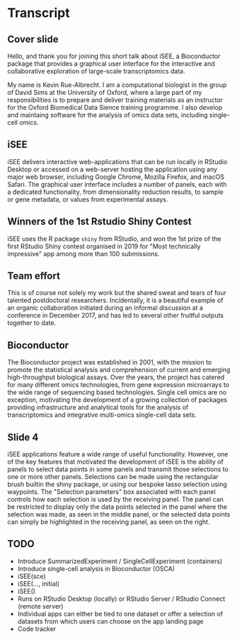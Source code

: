 # Transcript

## Cover slide

Hello, and thank you for joining this short talk about iSEE, a Bioconductor package that provides a graphical user interface for the interactive and collaborative exploration of large-scale transcriptomics data.

My name is Kevin Rue-Albrecht. I am a computational biologist in the group of David Sims at the University of Oxford, where a large part of my responsibilities is to prepare and deliver training materials as an instructor for the Oxford Biomedical Data Sience training programme.
I also develop and maintaing software for the analysis of omics data sets, including single-cell omics.

## iSEE

iSEE delivers interactive web-applications that can be run locally in RStudio Desktop or accessed on a web-server hosting the application using any major web browser, including Google Chrome, Mozilla Firefox, and macOS Safari.
The graphical user interface includes a number of panels, each with a dedicated functionality, from dimensionality reduction results, to sample or gene metadata, or values from experimental assays.

## Winners of the 1st Rstudio Shiny Contest

iSEE uses the R package `shiny` from RStudio, and won the 1st prize of the first RStudio Shiny contest organised in 2019 for "Most technically impressive" app among more than 100 submissions.

## Team effort

This is of course not solely my work but the shared sweat and tears of four talented postdoctoral researchers.
Incidentally, it is a beautiful example of an organic collaboration initiated during an informal discussion at a conference in December 2017, and has led to several other fruitful outputs together to date.

## Bioconductor

The Bioconductor project was established in 2001, with the mission to promote the statistical analysis and comprehension of current and emerging high-throughput biological assays.
Over the years, the project has catered for many different omics technologies, from gene expression microarrays to the wide range of sequencing based technologies.
Single cell omics are no exception, motivating the development of a growing collection of packages providing infrastructure and analytical tools for the analysis of transcriptomics and integrative multi-omics single-cell data sets.

## Slide 4

iSEE applications feature a wide range of useful functionality.
However, one of the key features that motivated the development of iSEE is the ability of panels to select data points in some panels and transmit those selections to one or more other panels.
Selections can be made using the rectangular brush builtin the shiny package, or using our bespoke lasso selection using waypoints.
The "Selection parameters" box associated with each panel controls how each selection is used by the receiving panel.
The panel can be restricted to display only the data points selected in the panel where the selection was made, as seen in the middle panel, or the selected data points can simply be highlighted in the receiving panel, as seen on the right. 

## TODO

- Introduce SummarizedExperiment / SingleCellExperiment (containers)
- Introduce single-cell analysis in Bioconductor (OSCA)
- iSEE(sce)
- iSEE(..., initial)
- iSEE()
- Runs on RStudio Desktop (locally) or RStudio Server / RStudio Connect (remote server)
- Individual apps can either be tied to one dataset or offer a selection of datasets from which users can choose on the app landing page
- Code tracker
